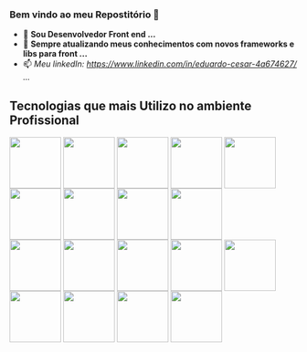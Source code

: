 ### Bem vindo ao meu Repostitório 👋



- 🔭 <b>Sou Desenvolvedor Front end ...</b>
- 🌱 <b>Sempre atualizando meus conhecimentos com novos frameworks e libs para front ...</b>
- 📫 <i>Meu linkedIn: https://www.linkedin.com/in/eduardo-cesar-4a674627/ ...</i>

<div><h2>Tecnologias que mais Utilizo no ambiente Profissional</h2> </div>
<div style="display: inline_block">
 <img align="center" height:"70" width="90" src="https://img.shields.io/badge/JavaScript-F7DF1E?style=for-the-badge&logo=javascript&logoColor=black">
 <img align="center" height:"70" width="90" src="https://img.shields.io/badge/TypeScript-007ACC?style=for-the-badge&logo=typescript&logoColor=white">
 <img align="center" height:"70" width="90" src="https://img.shields.io/badge/HTML5-E34F26?style=for-the-badge&logo=html5&logoColor=white">
 <img align="center" height:"70" width="90" src="https://img.shields.io/badge/CSS3-1572B6?style=for-the-badge&logo=css3&logoColor=white">
 <img align="center" height:"70" width="90" src="https://img.shields.io/badge/Sass-CC6699?style=for-the-badge&logo=sass&logoColor=white">
 <img align="center" height:"70" width="90" src="https://img.shields.io/badge/Angular-D">
 <img align="center" height:"70" width="90" src="https://img.shields.io/badge/Bootstrap-563D7C?style=for-the-badge&logo=bootstrap&logoColor=white">
 <img align="center" height:"70" width="90" src="https://img.shields.io/badge/Sass-CC6699?style=for-the-badge&logo=sass&logoColor=white">
  <img align="center" height:"70" width="90" src="https://img.shields.io/badge/Node.js-43853D?style=for-the-badge&logo=node.js&logoColor=white">
 </div>
 
 <div style="display: inline_block">
 <img align="center" height:"70" width="90" src="https://img.shields.io/badge/Slack-4A154B?style=for-the-badge&logo=slack&logoColor=white">
 <img align="center" height:"70" width="90" src="https://img.shields.io/badge/Zoom-2D8CFF?style=for-the-badge&logo=zoom&logoColor=white">
 <img align="center" height:"70" width="90" src="https://img.shields.io/badge/Discord-7289DA?style=for-the-badge&logo=discord&logoColor=white">
 <img align="center" height:"70" width="90" src="https://img.shields.io/badge/GitLab-330F63?style=for-the-badge&logo=gitlab&logoColor=white">
 <img align="center" height:"70" width="90" src="https://img.shields.io/badge/Ubuntu-E95420?style=for-the-badge&logo=ubuntu&logoColor=white">
 <img align="center" height:"70" width="90" src="https://img.shields.io/badge/MongoDB-4EA94B?style=for-the-badge&logo=mongodb&logoColor=white">
 <img align="center" height:"70" width="90" src="https://img.shields.io/badge/Google_Cloud-4285F4?style=for-the-badge&logo=google-cloud&logoColor=white">
 <img align="center" height:"70" width="90" src="https://img.shields.io/badge/Windows_95-008080?style=for-the-badge&logo=windows-95&logoColor=white">
 <img align="center" height:"70" width="90" src="https://img.shields.io/badge/PostgreSQL-316192?style=for-the-badge&logo=postgresql&logoColor=white">
 </div>
 
 

